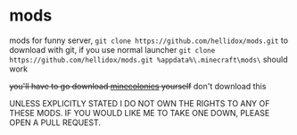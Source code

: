 # mods
mods for funny server, `git clone https://github.com/hellidox/mods.git` to download with git, if you use normal launcher `git clone https://github.com/hellidox/mods.git %appdata%\.minecraft\mods\` should work

~~you'll have to go download [minecolonies](https://www.curseforge.com/minecraft/mc-mods/minecolonies/download/2932783) yourself~~ don't download this

UNLESS EXPLICITLY STATED I DO NOT OWN THE RIGHTS TO ANY OF THESE MODS. IF YOU WOULD LIKE ME TO TAKE ONE DOWN, PLEASE OPEN A PULL REQUEST.
